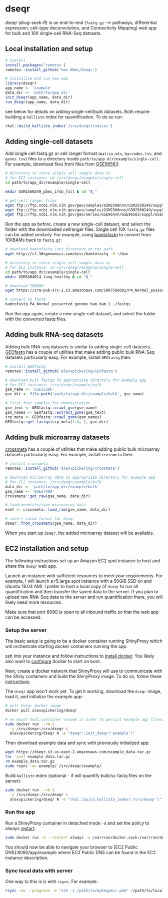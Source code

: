 # dseqr

dseqr (*drug-seek-R*) is an end-to-end (`fastq.gz` --> pathways, differential expression, cell-type deconvolution, and Connectivity Mapping) web app for bulk and 10X single-cell RNA-Seq datasets.

## Local installation and setup

```R
# install
install.packages('remotes')
remotes::install_github('hms-dbmi/dseqr')

# initialize and run new app
library(dseqr)
app_name <- 'example'
data_dir <- 'path/to/app_dir'
init_dseqr(app_name, data_dir)
run_dseqr(app_name, data_dir)
```

see below for details on adding single-cell/bulk datasets. Both require building a `kallisto` index for quantification. To do so run:

```R
rkal::build_kallisto_index('/srv/dseqr/indices')
```


## Adding single-cell datasets

Add single cell fastq.gz or cell ranger format (`matrix.mtx`, `barcodes.tsv`, and `genes.tsv`) files to a directory inside `path/to/app_dir/example/single-cell`. For example, download files from files from [GSE96583](https://www.ncbi.nlm.nih.gov/geo/query/acc.cgi?acc=GSE96583):

```bash
# directory to store single cell sample data in
# for EC2 instance: cd /srv/dseqr/example/single-cell
cd path/to/app_dir/example/single-cell

mkdir GSM2560249_pbmc_ifnb_full & cd "$_"

# get cell ranger files
wget ftp://ftp.ncbi.nlm.nih.gov/geo/samples/GSM2560nnn/GSM2560249/suppl/GSM2560249%5F2%2E2%2Emtx%2Egz
wget ftp://ftp.ncbi.nlm.nih.gov/geo/samples/GSM2560nnn/GSM2560249/suppl/GSM2560249%5Fbarcodes%2Etsv%2Egz
wget ftp://ftp.ncbi.nlm.nih.gov/geo/series/GSE96nnn/GSE96583/suppl/GSE96583%5Fbatch2%2Egenes%2Etsv%2Egz

```

Run the app as before, create a new single-cell dataset, and select the folder with the downloaded cellranger files. Single cell 10X `fastq.gz` files can be added similarly. For example, using [bamtofastq](https://support.10xgenomics.com/docs/bamtofastq) to convert from 10XBAMs back to `fastq.gz`:

```bash
# download bamtofastq into directory on the path
wget http://cf.10xgenomics.com/misc/bamtofastq -O ~/bin

# directory to store single cell sample data in 
# for EC2 instance: cd /srv/dseqr/example/single-cell
cd path/to/app_dir/example/single-cell
mkdir GSM3304014_lung_healthy & cd "$_"

# download 10XBAM
wget https://sra-pub-src-1.s3.amazonaws.com/SRR7586091/P4_Normal_possorted_genome_bam.bam.1

# convert to fastq
bamtofastq P4_Normal_possorted_genome_bam.bam.1 ./fastqs
```

Run the app again, create a new single-cell dataset, and select the folder with the converted fastq files.

## Adding bulk RNA-seq datasets

Adding bulk RNA-seq datasets is similar to adding single-cell datasets. [GEOfastq](https://github.com/alexvpickering/GEOfastq) has a couple of utilities that make adding public bulk RNA-Seq datasets particularly easy. For example, install `GEOfastq` then:

```R
# install GEOfastq
remotes::install_github('alexvpickering/GEOfastq')

# download bulk fastqs to appropriate directory for example app
# for EC2 instance: /srv/dseqr/example/bulk
gse_name <- 'GSE35296'
gse_dir <- file.path('path/to/app_dir/example/bulk', gse_name)

# first four samples for demonstration
gse_text <- GEOfastq::crawl_gse(gse_name)
gsm_names <- GEOfastq::extract_gsms(gse_text)
srp_meta <- GEOfastq::crawl_gsms(gsm_names)
GEOfastq::get_fastqs(srp_meta[1:4, ], gse_dir)
```

## Adding bulk microarray datasets

[crossmeta](https://github.com/alexvpickering/crossmeta) has a couple of utilities that make adding public bulk microarray datasets particularly easy. For example, install `crossmeta` then:

```R
# install crossmeta
remotes::install_github('alexvpickering/crossmeta')

# download microarray data to appropriate directory for example app
# for EC2 instance: /srv/dseqr/example/bulk
data_dir <- 'path/to/app_dir/example/bulk'
gse_name <- 'GSE17400'
crossmeta::get_raw(gse_name, data_dir)

# load/annotate/save microarray data
eset <- crossmeta::load_raw(gse_name, data_dir)

# covert saved format for dseqr
dseqr::from_crossmeta(gse_name, data_dir)
```

When you start up `dseqr`, the added microarray dataset will be available.

## EC2 installation and setup

The following instructions set up an Amazon EC2 spot instance to host and share the `dseqr` web app.

Launch an instance with sufficient resources to meet your requirements. For example, I will launch a r5.large spot instance with a 50GiB SSD on and Ubuntu 18.04 AMI. I prefer to host a local copy of `dseqr` to run all quantification and then transfer the saved data to the server. If you plan to upload raw RNA-Seq data to the server and run quantification there, you will likely need more resources.

Make sure that port 8080 is open to all inbound traffic so that the web app can be accessed.

### Setup the server

The basic setup is going to be a docker container running ShinyProxy which will orchestrate starting docker containers running the app.

ssh into your instance and follow instructions to [install docker](https://docs.docker.com/install/). You likely also want to [configure](https://docs.docker.com/install/linux/linux-postinstall/#configure-docker-to-start-on-boot) docker to start on boot.

Next, create a docker network that ShinyProxy will use to communicate with the Shiny containers and build the ShinyProxy image. To do so, follow these [instructions](https://github.com/hms-dbmi/dseqr.sp).

The `dseqr` app won't work yet. To get it working, download the `dseqr` image, load it, and initialize the example app:

```bash
# pull dseqr docker image
docker pull alexvpickering/dseqr

# we mount host:container volume in order to persist example app files/folders that are created inside the container
sudo docker run --rm \
  -v /srv/dseqr:/srv/dseqr \
  alexvpickering/dseqr R -e "dseqr::init_dseqr('example')"
```

Then download example data and sync with previously initialized app:

```bash
wget https://dseqr.s3.us-east-2.amazonaws.com/example_data.tar.gz
tar -xzvf example_data.tar.gz
rm example_data.tar.gz
sudo rsync -av example/ /srv/dseqr/example/
```

Build `kallisto` index (optional - if will quantify bulk/sc fastq files on the server):

```bash
sudo docker run --rm \
  -v /srv/dseqr:/srv/dseqr \
  alexvpickering/dseqr R -e "rkal::build_kallisto_index('/srv/dseqr')"
```

### Run the app

Run a ShinyProxy container in detached mode `-d` and set the policy to always [restart](https://docs.docker.com/config/containers/start-containers-automatically/#use-a-restart-policy):

```bash
sudo docker run -d --restart always -v /var/run/docker.sock:/var/run/docker.sock --net sp-example-net -p 8080:8080 dseqr.sp
```

You should now be able to navigate your browser to  [EC2 Public DNS]:8080/app/example where EC2 Public DNS can be found in the EC2 instance description.

### Sync local data with server

One way to this is is with `rsync`. For example:

```bash
rsync -av --progress -e "ssh -i /path/to/mykeypair.pem" ~/path/to/local/example/ ubuntu@[EC2 Public DNS]:/srv/dseqr/example/
```
